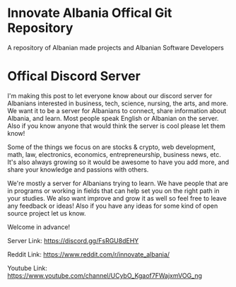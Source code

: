 # Innovate Albania Offical Git Repository
A repository of Albanian made projects and Albanian Software Developers

# Offical Discord Server
I'm making this post to let everyone know about our discord server for Albanians interested in business, tech, science, nursing, the arts, and more. We want it to be a server for Albanians to connect, share information about Albania, and learn. Most people speak English or Albanian on the server. Also if you know anyone that would think the server is cool please let them know!

Some of the things we focus on are stocks & crypto, web development, math, law, electronics, economics, entrepreneurship, business news, etc. It's also always growing so it would be awesome to have you add more, and share your knowledge and passions with others.

We're mostly a server for Albanians trying to learn. We have people that are in programs or working in fields that can help set you on the right path in your studies. We also want improve and grow it as well so feel free to leave any feedback or ideas! Also if you have any ideas for some kind of open source project let us know.

Welcome in advance!

Server Link: https://discord.gg/FsRGU8dEHY

Reddit Link: https://www.reddit.com/r/innovate_albania/

Youtube Link: https://www.youtube.com/channel/UCybO_Kgaof7FWajxmVOG_ng

